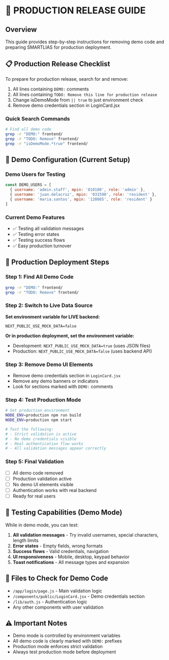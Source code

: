 # 🚀 PRODUCTION RELEASE GUIDE

## Overview
This guide provides step-by-step instructions for removing demo code and preparing SMARTLIAS for production deployment.

## 📋 Production Release Checklist

To prepare for production release, search for and remove:

1. All lines containing `DEMO:` comments
2. All lines containing `TODO: Remove this line for production release`
3. Change isDemoMode from `|| true` to just environment check
4. Remove demo credentials section in LoginCard.jsx

### Quick Search Commands
```bash
# Find all demo code
grep -r "DEMO:" frontend/
grep -r "TODO: Remove" frontend/
grep -r "isDemoMode.*true" frontend/
```

## 🔧 Demo Configuration (Current Setup)

### Demo Users for Testing
```javascript
const DEMO_USERS = [
  { username: 'admin.staff', mpin: '010180', role: 'admin' },
  { username: 'juan.delacruz', mpin: '031590', role: 'resident' },
  { username: 'maria.santos', mpin: '120885', role: 'resident' }
]
```

### Current Demo Features
- ✅ Testing all validation messages
- ✅ Testing error states  
- ✅ Testing success flows
- ✅ Easy production turnover

## 🎯 Production Deployment Steps

### Step 1: Find All Demo Code
```bash
grep -r "DEMO:" frontend/
grep -r "TODO: Remove" frontend/
```

### Step 2: Switch to Live Data Source
**Set environment variable for LIVE backend:**
```env
NEXT_PUBLIC_USE_MOCK_DATA=false
```

**Or in production deployment, set the environment variable:**
- Development: `NEXT_PUBLIC_USE_MOCK_DATA=true` (uses JSON files)
- Production: `NEXT_PUBLIC_USE_MOCK_DATA=false` (uses backend API)

### Step 3: Remove Demo UI Elements
- Remove demo credentials section in `LoginCard.jsx`
- Remove any demo banners or indicators
- Look for sections marked with `DEMO:` comments

### Step 4: Test Production Mode
```bash
# Set production environment
NODE_ENV=production npm run build
NODE_ENV=production npm start

# Test the following:
# - Strict validation is active
# - No demo credentials visible
# - Real authentication flow works
# - All validation messages appear correctly
```

### Step 5: Final Validation
- [ ] All demo code removed
- [ ] Production validation active
- [ ] No demo UI elements visible
- [ ] Authentication works with real backend
- [ ] Ready for real users

## 🧪 Testing Capabilities (Demo Mode)

While in demo mode, you can test:

1. **All validation messages** - Try invalid usernames, special characters, length limits
2. **Error states** - Empty fields, wrong formats
3. **Success flows** - Valid credentials, navigation
4. **UI responsiveness** - Mobile, desktop, keypad behavior
5. **Toast notifications** - All message types and expansion

## 📁 Files to Check for Demo Code

- `/app/login/page.js` - Main validation logic
- `/components/public/LoginCard.jsx` - Demo credentials section
- `/lib/auth.js` - Authentication logic
- Any other components with user validation

## ⚠️ Important Notes

- Demo mode is controlled by environment variables
- All demo code is clearly marked with `DEMO:` prefixes
- Production mode enforces strict validation
- Always test production mode before deployment
